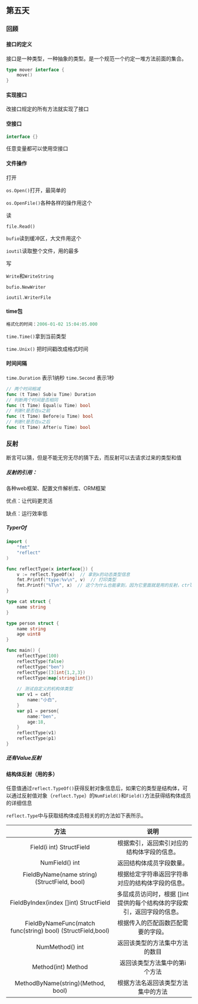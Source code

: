 ## 第五天

### 回顾

#### 接口的定义

接口是一种类型，一种抽象的类型。是一个规范一个约定一堆方法前面的集合。

~~~go
type mover interface {
    move()
}
~~~

#### 实现接口

改接口规定的所有方法就实现了接口

#### 空接口

~~~go
interface {}
~~~

任意变量都可以使用空接口

#### 文件操作

打开

`os.Open()`打开，最简单的

`os.OpenFile()`各种各样的操作用这个

读

`file.Read()`

`bufio`读到缓冲区，大文件用这个

`ioutil`读取整个文件，用的最多

写

`Write`和`WriteString`

`bufio.NewWriter`

`ioutil.WriterFile`

#### time包

~~~go
格式化的时间：2006-01-02 15:04:05.000
~~~

`time.Time()`拿到当前类型

`time.Unix()` 把时间戳改成格式时间

#### 时间间隔

`time.Duration` 表示1纳秒 `time.Second` 表示1秒

~~~go
// 两个时间相减
func (t Time) Sub(u Time) Duration
// 判断两个时间是否相同
func (t Time) Equal(u Time) bool
// 判断t是否在u之前
func (t Time) Before(u Time) bool
// 判断t是否在u之后
func (t Time) After(u Time) bool
~~~



### 反射

断言可以猜，但是不能无穷无尽的猜下去，而反射可以去请求过来的类型和值

##### 反射的引用：

各种web框架、配置文件解析库、ORM框架

优点：让代码更灵活

缺点：运行效率低

##### TyperOf

~~~go
import (
	"fmt"
    "reflect"
)

func reflectType(x interface{}) {
    v := reflect.TypeOf(x)  // 拿到x的动态类型信息
    fmt.Printf("type:%v\n", v)  // 打印类型
    fmt.Printf("%T\n", x)  // 这个为什么也能拿到，因为它里面就是用的反射，ctrl+左键点进去查看
}

type cat struct {
    name string
}

type person struct {
    name string
    age uint8
}

func main() {
    reflectType(100)
    reflectType(false)
    reflectType("ben")
    reflectType([3]int{1,2,3})
    reflectType(map[string]int{})
    
    // 测试自定义的机构体类型
    var v1 = cat{
        name:"小白",
    }
    var p1 = person{
        name:"ben",
        age:18,
    }
    reflectType(v1)
    reflectType(p1)
}
~~~

##### 还有Value反射

#### 结构体反射（用的多）

任意值通过`reflect.TypeOf()`获得反射对象信息后，如果它的类型是结构体，可以通过反射值对象（`reflect.Type`）的`NumField()`和`Field()`方法获得结构体成员的详细信息

`reflect.Type`中与获取结构体成员相关的的方法如下表所示。

|                            方法                             |                             说明                             |
| :---------------------------------------------------------: | :----------------------------------------------------------: |
|                  Field(i int) StructField                   |          根据索引，返回索引对应的结构体字段的信息。          |
|                       NumField() int                        |                   返回结构体成员字段数量。                   |
|        FieldByName(name string) (StructField, bool)         |       根据给定字符串返回字符串对应的结构体字段的信息。       |
|            FieldByIndex(index []int) StructField            | 多层成员访问时，根据 []int 提供的每个结构体的字段索引，返回字段的信息。 |
| FieldByNameFunc(match func(string) bool) (StructField,bool) |              根据传入的匹配函数匹配需要的字段。              |
|                       NumMethod() int                       |                返回该类型的方法集中方法的数目                |
|                     Method(int) Method                      |                返回该类型方法集中的第i个方法                 |
|             MethodByName(string)(Method, bool)              |              根据方法名返回该类型方法集中的方法              |

